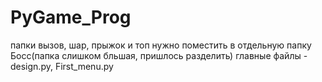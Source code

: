 # PyGame_Prog
папки вызов, шар, прыжок и топ нужно поместить в отдельную папку Босс(папка слишком бльшая, пришлось разделить)
главные файлы - design.py, First_menu.py
